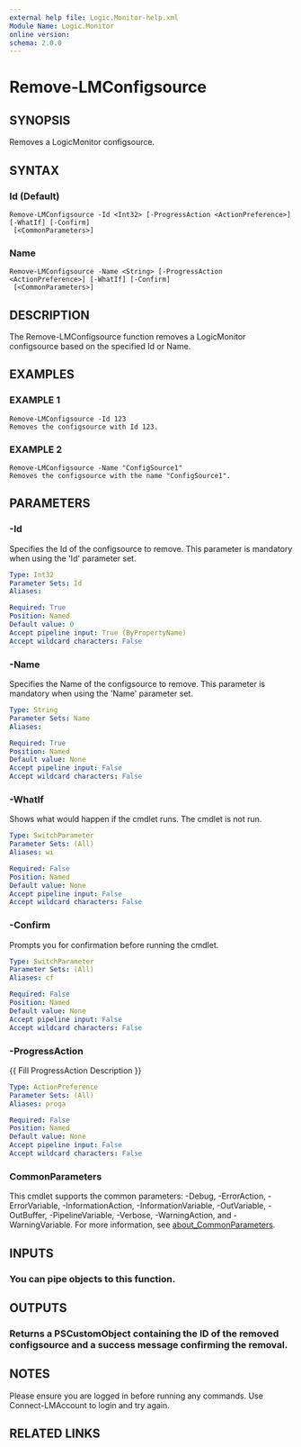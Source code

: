 ```yaml
---
external help file: Logic.Monitor-help.xml
Module Name: Logic.Monitor
online version:
schema: 2.0.0
---
```


# Remove-LMConfigsource

## SYNOPSIS
Removes a LogicMonitor configsource.

## SYNTAX

### Id (Default)
```
Remove-LMConfigsource -Id <Int32> [-ProgressAction <ActionPreference>] [-WhatIf] [-Confirm]
 [<CommonParameters>]
```

### Name
```
Remove-LMConfigsource -Name <String> [-ProgressAction <ActionPreference>] [-WhatIf] [-Confirm]
 [<CommonParameters>]
```

## DESCRIPTION
The Remove-LMConfigsource function removes a LogicMonitor configsource based on the specified Id or Name.

## EXAMPLES

### EXAMPLE 1
```
Remove-LMConfigsource -Id 123
Removes the configsource with Id 123.
```

### EXAMPLE 2
```
Remove-LMConfigsource -Name "ConfigSource1"
Removes the configsource with the name "ConfigSource1".
```

## PARAMETERS

### -Id
Specifies the Id of the configsource to remove.
This parameter is mandatory when using the 'Id' parameter set.

```yaml
Type: Int32
Parameter Sets: Id
Aliases:

Required: True
Position: Named
Default value: 0
Accept pipeline input: True (ByPropertyName)
Accept wildcard characters: False
```

### -Name
Specifies the Name of the configsource to remove.
This parameter is mandatory when using the 'Name' parameter set.

```yaml
Type: String
Parameter Sets: Name
Aliases:

Required: True
Position: Named
Default value: None
Accept pipeline input: False
Accept wildcard characters: False
```

### -WhatIf
Shows what would happen if the cmdlet runs.
The cmdlet is not run.

```yaml
Type: SwitchParameter
Parameter Sets: (All)
Aliases: wi

Required: False
Position: Named
Default value: None
Accept pipeline input: False
Accept wildcard characters: False
```

### -Confirm
Prompts you for confirmation before running the cmdlet.

```yaml
Type: SwitchParameter
Parameter Sets: (All)
Aliases: cf

Required: False
Position: Named
Default value: None
Accept pipeline input: False
Accept wildcard characters: False
```

### -ProgressAction
{{ Fill ProgressAction Description }}

```yaml
Type: ActionPreference
Parameter Sets: (All)
Aliases: proga

Required: False
Position: Named
Default value: None
Accept pipeline input: False
Accept wildcard characters: False
```

### CommonParameters
This cmdlet supports the common parameters: -Debug, -ErrorAction, -ErrorVariable, -InformationAction, -InformationVariable, -OutVariable, -OutBuffer, -PipelineVariable, -Verbose, -WarningAction, and -WarningVariable. For more information, see [about_CommonParameters](http://go.microsoft.com/fwlink/?LinkID=113216).

## INPUTS

### You can pipe objects to this function.
## OUTPUTS

### Returns a PSCustomObject containing the ID of the removed configsource and a success message confirming the removal.
## NOTES
Please ensure you are logged in before running any commands.
Use Connect-LMAccount to login and try again.

## RELATED LINKS

